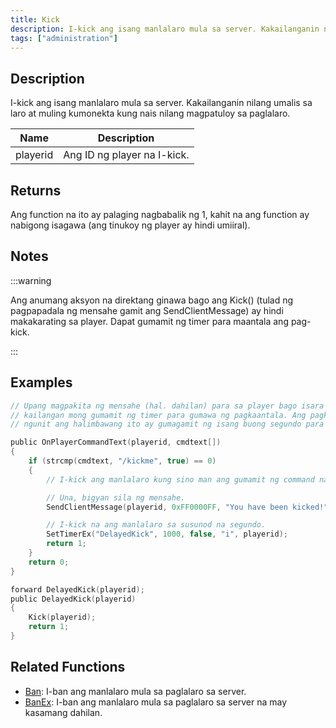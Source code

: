 ```yaml
---
title: Kick
description: I-kick ang isang manlalaro mula sa server. Kakailanganin nilang umalis sa laro at muling kumonekta kung nais nilang magpatuloy sa paglalaro.
tags: ["administration"]
---
```


## Description

I-kick ang isang manlalaro mula sa server. Kakailanganin nilang umalis sa laro at muling kumonekta kung nais nilang magpatuloy sa paglalaro.

| Name     | Description                   |
| -------- | ----------------------------- |
| playerid | Ang ID ng player na I-kick.   |

## Returns

Ang function na ito ay palaging nagbabalik ng 1, kahit na ang function ay nabigong isagawa (ang tinukoy ng player ay hindi umiiral).

## Notes

:::warning

Ang anumang aksyon na direktang ginawa bago ang Kick() (tulad ng pagpapadala ng mensahe gamit ang SendClientMessage) ay hindi makakarating sa player. Dapat gumamit ng timer para maantala ang pag-kick.

:::

## Examples

```c
// Upang magpakita ng mensahe (hal. dahilan) para sa player bago isara ang koneksyon
// kailangan mong gumamit ng timer para gumawa ng pagkaantala. Ang pagkaantala na ito ay kailangan lang ng ilang millisecond ang haba,
// ngunit ang halimbawang ito ay gumagamit ng isang buong segundo para lamang maging ligtas.

public OnPlayerCommandText(playerid, cmdtext[])
{
    if (strcmp(cmdtext, "/kickme", true) == 0)
    {
        // I-kick ang manlalaro kung sino man ang gumamit ng command na ito.

        // Una, bigyan sila ng mensahe.
        SendClientMessage(playerid, 0xFF0000FF, "You have been kicked!");

        // I-kick na ang manlalaro sa susunod na segundo.
        SetTimerEx("DelayedKick", 1000, false, "i", playerid);
        return 1;
    }
    return 0;
}

forward DelayedKick(playerid);
public DelayedKick(playerid)
{
    Kick(playerid);
    return 1;
}
```

## Related Functions

- [Ban](Ban): I-ban ang manlalaro mula sa paglalaro sa server.
- [BanEx](BanEx): I-ban ang manlalaro mula sa paglalaro sa server na may kasamang dahilan.